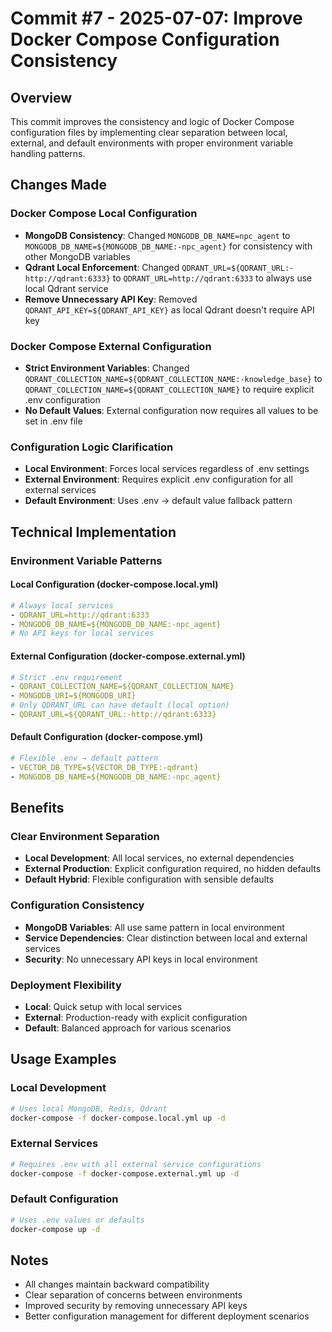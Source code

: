# Commit #7 - 2025-07-07: Improve Docker Compose Configuration Consistency

## Overview
This commit improves the consistency and logic of Docker Compose configuration files by implementing clear separation between local, external, and default environments with proper environment variable handling patterns.

## Changes Made

### Docker Compose Local Configuration
- **MongoDB Consistency**: Changed `MONGODB_DB_NAME=npc_agent` to `MONGODB_DB_NAME=${MONGODB_DB_NAME:-npc_agent}` for consistency with other MongoDB variables
- **Qdrant Local Enforcement**: Changed `QDRANT_URL=${QDRANT_URL:-http://qdrant:6333}` to `QDRANT_URL=http://qdrant:6333` to always use local Qdrant service
- **Remove Unnecessary API Key**: Removed `QDRANT_API_KEY=${QDRANT_API_KEY}` as local Qdrant doesn't require API key

### Docker Compose External Configuration
- **Strict Environment Variables**: Changed `QDRANT_COLLECTION_NAME=${QDRANT_COLLECTION_NAME:-knowledge_base}` to `QDRANT_COLLECTION_NAME=${QDRANT_COLLECTION_NAME}` to require explicit .env configuration
- **No Default Values**: External configuration now requires all values to be set in .env file

### Configuration Logic Clarification
- **Local Environment**: Forces local services regardless of .env settings
- **External Environment**: Requires explicit .env configuration for all external services
- **Default Environment**: Uses .env → default value fallback pattern

## Technical Implementation

### Environment Variable Patterns

#### Local Configuration (docker-compose.local.yml)
```yaml
# Always local services
- QDRANT_URL=http://qdrant:6333
- MONGODB_DB_NAME=${MONGODB_DB_NAME:-npc_agent}
# No API keys for local services
```

#### External Configuration (docker-compose.external.yml)
```yaml
# Strict .env requirement
- QDRANT_COLLECTION_NAME=${QDRANT_COLLECTION_NAME}
- MONGODB_URI=${MONGODB_URI}
# Only QDRANT_URL can have default (local option)
- QDRANT_URL=${QDRANT_URL:-http://qdrant:6333}
```

#### Default Configuration (docker-compose.yml)
```yaml
# Flexible .env → default pattern
- VECTOR_DB_TYPE=${VECTOR_DB_TYPE:-qdrant}
- MONGODB_DB_NAME=${MONGODB_DB_NAME:-npc_agent}
```

## Benefits

### Clear Environment Separation
- **Local Development**: All local services, no external dependencies
- **External Production**: Explicit configuration required, no hidden defaults
- **Default Hybrid**: Flexible configuration with sensible defaults

### Configuration Consistency
- **MongoDB Variables**: All use same pattern in local environment
- **Service Dependencies**: Clear distinction between local and external services
- **Security**: No unnecessary API keys in local environment

### Deployment Flexibility
- **Local**: Quick setup with local services
- **External**: Production-ready with explicit configuration
- **Default**: Balanced approach for various scenarios

## Usage Examples

### Local Development
```bash
# Uses local MongoDB, Redis, Qdrant
docker-compose -f docker-compose.local.yml up -d
```

### External Services
```bash
# Requires .env with all external service configurations
docker-compose -f docker-compose.external.yml up -d
```

### Default Configuration
```bash
# Uses .env values or defaults
docker-compose up -d
```

## Notes
- All changes maintain backward compatibility
- Clear separation of concerns between environments
- Improved security by removing unnecessary API keys
- Better configuration management for different deployment scenarios 
